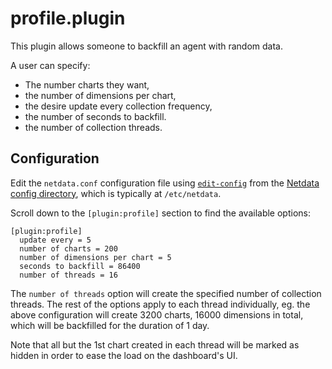# profile.plugin

This plugin allows someone to backfill an agent with random data.

A user can specify:

 - The number charts they want,
 - the number of dimensions per chart,
 - the desire update every collection frequency,
 - the number of seconds to backfill.
 - the number of collection threads.

## Configuration

Edit the `netdata.conf` configuration file using [`edit-config`](https://github.com/netdata/netdata/blob/master/docs/netdata-agent/configuration/README.md#edit-netdataconf) from the [Netdata config directory](https://github.com/netdata/netdata/blob/master/docs/netdata-agent/configuration/README.md#the-netdata-config-directory), which is typically at `/etc/netdata`.

Scroll down to the `[plugin:profile]` section to find the available options:

```
[plugin:profile]
  update every = 5
  number of charts = 200
  number of dimensions per chart = 5
  seconds to backfill = 86400
  number of threads = 16
```

The `number of threads` option will create the specified number of collection
threads. The rest of the options apply to each thread individually, eg. the
above configuration will create 3200 charts, 16000 dimensions in total, which will be
backfilled for the duration of 1 day.

Note that all but the 1st chart created in each thread will be marked as hidden
in order to ease the load on the dashboard's UI.
